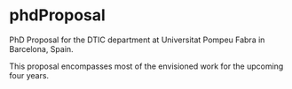 phdProposal
===========

PhD Proposal for the DTIC department at Universitat Pompeu Fabra in Barcelona, Spain.

This proposal encompasses most of the envisioned work for the upcoming four years.
